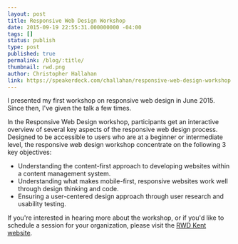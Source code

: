 ```yaml
---
layout: post
title: Responsive Web Design Workshop
date: 2015-09-19 22:55:31.000000000 -04:00
tags: []
status: publish
type: post
published: true
permalink: /blog/:title/
thumbnail: rwd.png
author: Christopher Hallahan
link: https://speakerdeck.com/challahan/responsive-web-design-workshop
---
```


I presented my first workshop on responsive web design in June 2015.  Since then, I've given the talk a few times.

In the Responsive Web Design workshop, participants get an interactive overview of several key aspects of the responsive web design process. Designed to be accessible to users who are at a beginner or intermediate level, the responsive web design workshop concentrate on the following 3 key objectives:

* Understanding the content-first approach to developing websites within a content management system.
* Understanding what makes mobile-first, responsive websites work well through design thinking and code.
* Ensuring a user-centered design approach through user research and usability testing.

If you're interested in hearing more about the workshop, or if you'd like to schedule a session for your organization, please visit the [RWD Kent website](http://rwdkent.com).